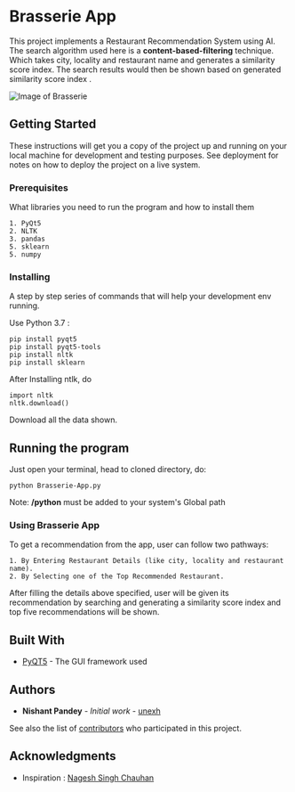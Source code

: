 # Brasserie App

This project implements a Restaurant Recommendation System using AI.
The search algorithm used here is a __content-based-filtering__ technique. Which takes city, locality and restaurant name and generates a similarity score index. The search results would then be shown based on generated similarity score index .

![Image of Brasserie](https://github.com/unexh/GUI-based-Restaurant-Recommendation-System/blob/master/images/Brasserie-main-screen.PNG)

## Getting Started

These instructions will get you a copy of the project up and running on your local machine for development and testing purposes. See deployment for notes on how to deploy the project on a live system.

### Prerequisites

What libraries you need to run the program and how to install them

```
1. PyQt5
2. NLTK
3. pandas
5. sklearn
5. numpy
```

### Installing

A step by step series of commands that will help your development env running.

Use Python 3.7 :

```
pip install pyqt5
pip install pyqt5-tools
pip install nltk
pip install sklearn
```

After Installing ntlk, do

```
import nltk
nltk.download()
```

Download all the data shown.


## Running the program

Just open your terminal, head to cloned directory, do:

```
python Brasserie-App.py
```

Note: __/python__ must be added to your system's Global path

### Using Brasserie App

To get a recommendation from the app, user can follow two pathways:

```
1. By Entering Restaurant Details (like city, locality and restaurant name).
2. By Selecting one of the Top Recommended Restaurant.
```

After filling the details above specified, user will be given its recommendation by searching and generating a
similarity score index and top five recommendations will be shown.


## Built With

* [PyQT5](https://pypi.org/project/PyQt5/) - The GUI framework used

## Authors

* **Nishant Pandey** - *Initial work* - [unexh](https://github.com/unexh)

See also the list of [contributors](https://github.com/unexh/project/contributors) who participated in this project.

## Acknowledgments

* Inspiration : [Nagesh Singh Chauhan](https://medium.com/analytics-vidhya/how-to-build-a-restaurant-recommendation-engine-part-1-21aadb5dac6e)
